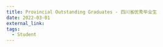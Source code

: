 ```yaml
---
title: Provincial Outstanding Graduates - 四川省优秀毕业生
date: 2022-03-01
external_link: 
tags:
  - Student
---
```


<!--more-->
